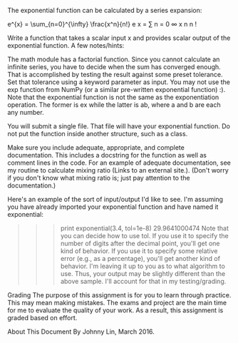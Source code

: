 The exponential function can be calculated by a series expansion:

e^{x} = \sum_{n=0}^{\infty} \frac{x^n}{n!} e x = ∑ n = 0 ∞ x n n !

Write a function that takes a scalar input x and provides scalar output of the exponential function. A few notes/hints:

The math module has a factorial function.
Since you cannot calculate an infinite series, you have to decide when the sum has converged enough. That is accomplished by testing the result against some preset tolerance. Set that tolerance using a keyword parameter as input.
You may not use the exp function from NumPy (or a similar pre-written exponential function) :).
Note that the exponential function is not the same as the exponentiation operation.  The former is ex while the latter is ab, where a and b are each any number.

You will submit a single file.  That file will have your exponential function.  Do not put the function inside another structure, such as a class.

Make sure you include adequate, appropriate, and complete documentation. This includes a docstring for the function as well as comment lines in the code. For an example of adequate documentation, see my routine to calculate mixing ratio (Links to an external site.). (Don't worry if you don't know what mixing ratio is; just pay attention to the documentation.)

Here's an example of the sort of input/output I'd like to see. I'm assuming you have already imported your exponential function and have named it exponential:

>>> print exponential(3.4, tol=1e-8)
29.9641000474
Note that you can decide how to use tol. If you use it to specify the number of digits after the decimal point, you'll get one kind of behavior. If you use it to specify some relative error (e.g., as a percentage), you'll get another kind of behavior. I'm leaving it up to you as to what algorithm to use. Thus, your output may be slightly different than the above sample. I'll account for that in my testing/grading.

Grading
The purpose of this assignment is for you to learn through practice.  This may mean making mistakes.  The exams and project are the main time for me to evaluate the quality of your work.  As a result, this assignment is graded based on effort.

About This Document
By Johnny Lin, March 2016.

